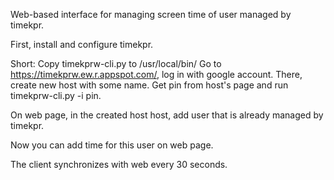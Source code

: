 Web-based interface for managing screen time of user managed by timekpr.

First, install and configure timekpr.

Short:
Copy timekprw-cli.py to /usr/local/bin/
Go to https://timekprw.ew.r.appspot.com/, log in with google account.
There, create new host with some name.
Get pin from host's page and run timekprw-cli.py -i pin.

On web page, in the created host host, add user that is already managed by timekpr.

Now you can add time for this user on web page.

The client synchronizes with web every 30 seconds.
